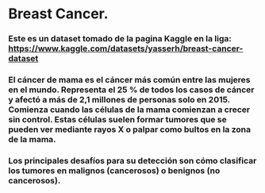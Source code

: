 # Breast Cancer.

### Este es un dataset tomado de la pagina Kaggle en la liga: https://www.kaggle.com/datasets/yasserh/breast-cancer-dataset
### El cáncer de mama es el cáncer más común entre las mujeres en el mundo. Representa el 25 % de todos los casos de cáncer y afectó a más de 2,1 millones de personas solo en 2015. Comienza cuando las células de la mama comienzan a crecer sin control. Estas células suelen formar tumores que se pueden ver mediante rayos X o palpar como bultos en la zona de la mama.
### Los principales desafíos para su detección son cómo clasificar los tumores en malignos (cancerosos) o benignos (no cancerosos).

